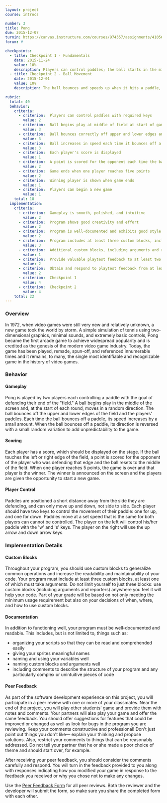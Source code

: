 ```yaml
---
layout: project
course: introcs

number: 3
title: Pong
due: 2015-12-07
turnin: https://canvas.instructure.com/courses/974357/assignments/4105679
forum: #

checkpoints: 
  - title: Checkpoint 1 - Fundamentals
    date: 2015-11-24
    value: 10%
    description: Players can control paddles; the ball starts in the middle, moves in a random direction, and bounces of edges of stage
  - title: Checkpoint 2 - Ball Movement
    date: 2015-12-01
    value: 10%
    description: The ball bounces and speeds up when it hits a paddle, and resets to the middle and scores a point when it hits the left or right edge

rubric:
  total: 40
  behavior:
    criteria:
      - criterion:  Players can control paddles with required keys                                       
        value: 2   
      - criterion:  Ball begins play at middle of field at start of game and after each point            
        value: 3   
      - criterion:  Ball bounces correctly off upper and lower edges and paddles                         
        value: 3   
      - criterion:  Ball increases in speed each time it bounces off a paddle                            
        value: 3
      - criterion:  Each player's score is displayed
        value: 1
      - criterion:  A point is scored for the opponent each time the ball touches the left or right edge 
        value: 2   
      - criterion:  Game ends when one player reaches five points                                        
        value: 2   
      - criterion:  Winning player is shown when game ends                                               
        value: 1    
      - criterion:  Players can begin a new game                                                         
        value: 1    
    total: 18
  implementation:
    criteria:
      - criterion:  Gameplay is smooth, polished, and intuitive                                          
        value: 2   
      - criterion:  Program shows good creativity and effort                                             
        value: 2   
      - criterion:  Program is well-documented and exhibits good style                                   
        value: 2   
      - criterion:  Program includes at least three custom blocks, including at least one with arguments 
        value: 3   
      - criterion:  Additional custom blocks, including arguments and reporters, are used where appropriate         
        value: 1   
      - criterion:  Provide valuable playtest feedback to at least two other students
        value: 2
      - criterion:  Obtain and respond to playtest feedback from at least two other students
        value: 2        
      - criterion:  Checkpoint 1                                                                         
        value: 4   
      - criterion:  Checkpoint 2                                                                         
        value: 4    
    total: 22
---
```

### Overview

In 1972, when video games were still very new and relatively unknown, a new game took the world by storm.  A simple simulation of tennis using two-dimensional graphics, minimal sounds, and extremely basic controls, Pong became the first arcade game to achieve widespread popularity and is credited as the genesis of the modern video game industry.  Today, the game has been played, remade, spun-off, and referenced innumerable times and it remains, to many, the single most identifiable and recognizable game in the history of video games.

### Behavior

####  Gameplay
Pong is played by two players each controlling a paddle with the goal of defending their end of the "field."  A ball begins play in the middle of the screen and, at the start of each round, moves in a random direction.  The ball bounces off the upper and lower edges of the field and the players' paddles.  Each time the ball bounces off a paddle, its speed increases by a small amount.  When the ball bounces off a paddle, its direction is reversed with a small random variation to add unpredictability to the game.

####  Scoring
Each player has a score, which should be displayed on the stage.  If the ball touches the left or right edge of the field, a point is scored for the opponent of the player who was defending that edge and the ball resets to the middle of the field.  When one player reaches 5 points, the game is over and that player is the winner.  The winner is announced on the screen and the players are given the opportunity to start a new game.

#### Player Control
Paddles are positioned a short distance away from the side they are defending, and can only move up and down, not side to side.  Each player should have two keys to control the movement of their paddle: one for up, and one for down.  Paddles move at a set speed that is the same for both players can cannot be controlled.  The player on the left will control his/her paddle with the 'w' and 's' keys.  The player on the right will use the up arrow and down arrow keys.
        
### Implementation Details

#### Custom Blocks
Throughout your program, you should use custom blocks to generalize common operations and increase the readability and maintainability of your code.  Your program must include at least three custom blocks, at least one of which must take arguments.  Do not limit yourself to just three blocks: use custom blocks (including arguments and reporters) anywhere you feel it will help your code.  Part of your grade will be based on not only meeting the minimum usage requirement but also on your decisions of when, where, and how to use custom blocks.

#### Documentation
In addition to functioning well, your program must be well-documented and readable.  This includes, but is not limited to, things such as:

* organizing your scripts so that they can be read and comprehended easily
* giving your sprites meaningful names
* naming and using your variables well
* naming custom blocks and arguments well
* including comments to describe the structure of your program and any particularly complex or unintuitive pieces of code

#### Peer Feedback
As part of the software development experience on this project, you will participate in a peer review with one or more of your classmates.  Near the end of the project, you will play other students' game and provide them with notes and comments.  Your partners will also play your game and offer the same feedback.  You should offer suggestions for features that could be improved or changed as well as look for bugs in the program you are reviewing.  Keep your comments constructive and professional!  Don't just point out things you don't like— explain your thinking and propose solutions.  Also, restrict your comments to things that can be reasonably addressed.  Do not tell your partner that he or she made a poor choice of theme and should start over, for example.

After receiving your peer feedback, you should consider the comments carefully and respond.  You will turn in the feedback provided to you along with responses indicating how you modified your game in response to the feedback you received or why you chose not to make any changes.

Use the [Peer Feedback Form]({{site.baseurl}}/introcs/PeerFeedbackForm.docx) for all peer reviews.  Both the reviewer and the developer will submit the form, so make sure you share the completed form with each other.
